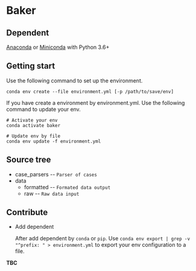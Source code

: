 # Baker
## Dependent
[Anaconda](https://www.anaconda.com/) or [Miniconda](https://docs.conda.io/en/latest/miniconda.html) with Python 3.6+
## Getting start
Use the following command to set up the environment.
```shell
conda env create --file environment.yml [-p /path/to/save/env]
```
If you have create a environment by environment.yml. Use the following command to update your env.
```shell
# Activate your env
conda activate baker

# Update env by file
conda env update -f environment.yml
```
## Source tree
- case_parsers -- `Parser of cases`
- data
    - formatted -- `Formated data output`
    - raw -- `Raw data input`
## Contribute
* Add dependent

    After add dependent by `conda` or `pip`. Use `conda env export | grep -v "^prefix: " > environment.yml` to export your env configuration to a file.

**TBC**

